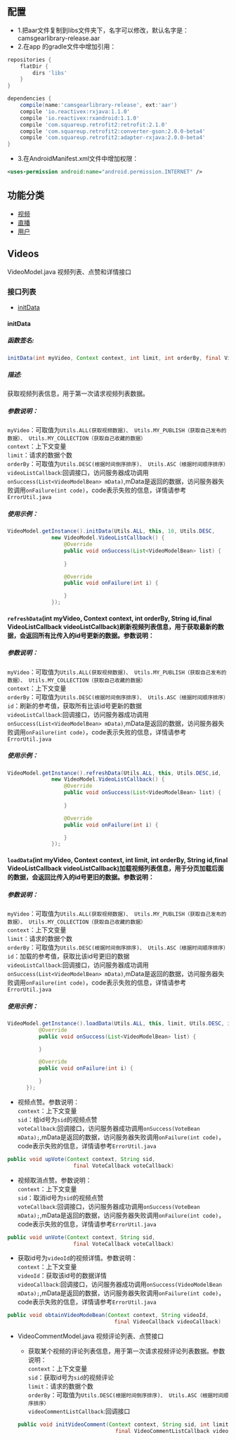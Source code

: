 ## 配置
* 1.把aar文件复制到libs文件夹下，名字可以修改，默认名字是：camsgearlibrary-release.aar
* 2.在app 的gradle文件中增加引用：
```gradle
repositories {
    flatDir {
        dirs 'libs'
    }
}

dependencies {
    compile(name:'camsgearlibrary-release', ext:'aar')
    compile 'io.reactivex:rxjava:1.1.0'
    compile 'io.reactivex:rxandroid:1.1.0'
    compile 'com.squareup.retrofit2:retrofit:2.1.0'
    compile 'com.squareup.retrofit2:converter-gson:2.0.0-beta4'
    compile 'com.squareup.retrofit2:adapter-rxjava:2.0.0-beta4'
}
```
* 3.在AndroidManifest.xml文件中增加权限：
```xml
<uses-permission android:name="android.permission.INTERNET" />
```
## 功能分类
- [视频](#videos)
- [直播](#live)
- [用户](#user)


## Videos
VideoModel.java 视频列表、点赞和详情接口
### 接口列表
- [initData](#initdata)


#### initData
##### 函数签名:
```java
initData(int myVideo, Context context, int limit, int orderBy, final VideoListCallback videoListCallback)
```
##### 描述:
获取视频列表信息，用于第一次请求视频列表数据。<br>
##### 参数说明：
  `myVideo`：可取值为`Utils.ALL(获取视频数据)、 Utils.MY_PUBLISH（获取自己发布的数据）、 Utils.MY_COLLECTION（获取自己收藏的数据）`<br>
  `context`：上下文变量<br>
  `limit`：请求的数据个数<br>
  `orderBy`：可取值为`Utils.DESC(根据时间倒序排序)、 Utils.ASC（根据时间顺序排序）`<br>
  `videoListCallback`:回调接口，访问服务器成功调用`onSuccess(List<VideoModelBean> mData)`,mData是返回的数据，访问服务器失败调用`onFailure(int code)`，code表示失败的信息，详情请参考`ErrorUtil.java`
##### 使用示例：
  ```java
  VideoModel.getInstance().initData(Utils.ALL, this, 10, Utils.DESC,
                new VideoModel.VideoListCallback() {
                    @Override
                    public void onSuccess(List<VideoModelBean> list) {
                        
                    }

                    @Override
                    public void onFailure(int i) {

                    }
                });
  ```
#### `refreshData`(int myVideo, Context context, int orderBy, String id,final VideoListCallback videoListCallback)刷新视频列表信息，用于获取最新的数据，会返回所有比传入的id号更新的数据。参数说明：<br>
##### 参数说明：
  `myVideo`：可取值为`Utils.ALL(获取视频数据)、 Utils.MY_PUBLISH（获取自己发布的数据）、 Utils.MY_COLLECTION（获取自己收藏的数据）`<br>
  `context`：上下文变量<br>
  `orderBy`：可取值为`Utils.DESC(根据时间倒序排序)、 Utils.ASC（根据时间顺序排序）`<br>
  `id`：刷新的参考值，获取所有比该id号更新的数据<br>
  `videoListCallback`:回调接口，访问服务器成功调用`onSuccess(List<VideoModelBean> mData)`,mData是返回的数据，访问服务器失败调用`onFailure(int code)`，code表示失败的信息，详情请参考`ErrorUtil.java`
##### 使用示例：
  ```java
  VideoModel.getInstance().refreshData(Utils.ALL, this, Utils.DESC,id,
                new VideoModel.VideoListCallback() {
                    @Override
                    public void onSuccess(List<VideoModelBean> list) {
                        
                    }

                    @Override
                    public void onFailure(int i) {

                    }
                });
  ```
#### `loadData`(int myVideo, Context context, int limit, int orderBy, String id,final VideoListCallback videoListCallback)加载视频列表信息，用于分页加载后面的数据，会返回比传入的id号更旧的数据。参数说明：<br>
##### 参数说明：
  `myVideo`：可取值为`Utils.ALL(获取视频数据)、 Utils.MY_PUBLISH（获取自己发布的数据）、 Utils.MY_COLLECTION（获取自己收藏的数据）`<br>
  `context`：上下文变量<br>
  `limit`：请求的数据个数<br>
  `orderBy`：可取值为`Utils.DESC(根据时间倒序排序)、 Utils.ASC（根据时间顺序排序）`<br>
  `id`：加载的参考值，获取比该id号更旧的数据<br>
  `videoListCallback`:回调接口，访问服务器成功调用`onSuccess(List<VideoModelBean> mData)`,mData是返回的数据，访问服务器失败调用`onFailure(int code)`，code表示失败的信息，详情请参考`ErrorUtil.java`
##### 使用示例：
  ```java
  VideoModel.getInstance().loadData(Utils.ALL, this, limit, Utils.DESC, id, new VideoModel.VideoListCallback() {
            @Override
            public void onSuccess(List<VideoModelBean> list) {

            }

            @Override
            public void onFailure(int i) {

            }
        });
  ```
  * 视频点赞。参数说明：<br>
  `context`：上下文变量<br>
  `sid`：给id号为`sid`的视频点赞<br>
  `voteCallback`:回调接口，访问服务器成功调用`onSuccess(VoteBean mData);`,mData是返回的数据，访问服务器失败调用`onFailure(int code)`，code表示失败的信息，详情请参考`ErrorUtil.java`
  ```java
  public void upVote(Context context, String sid,
                       final VoteCallback voteCallback)
  ```
  * 视频取消点赞。参数说明：<br>
  `context`：上下文变量<br>
  `sid`：取消id号为`sid`的视频点赞<br>
  `voteCallback`:回调接口，访问服务器成功调用`onSuccess(VoteBean mData);`,mData是返回的数据，访问服务器失败调用`onFailure(int code)`，code表示失败的信息，详情请参考`ErrorUtil.java`
  ```java
  public void unVote(Context context, String sid,
                       final VoteCallback voteCallback)
  ```
  * 获取id号为`videoId`的视频详情。参数说明：<br>
  `context`：上下文变量<br>
  `videoId`：获取该id号的数据详情<br>
  `videoCallback`:回调接口，访问服务器成功调用`onSuccess(VideoModelBean mData);`,mData是返回的数据，访问服务器失败调用`onFailure(int code)`，code表示失败的信息，详情请参考`ErrorUtil.java`
  ```java
  public void obtainVideoModeBean(Context context, String videoId,
                                    final VideoCallback videoCallback)
  ```
* VideoCommentModel.java 视频评论列表、点赞接口

  * 获取某个视频的评论列表信息，用于第一次请求视频评论列表数据。参数说明：<br>
  `context`：上下文变量<br>
  `sid`：获取id号为`sid`的视频评论<br>
  `limit`：请求的数据个数<br>
  `orderBy`：可取值为`Utils.DESC(根据时间倒序排序)、 Utils.ASC（根据时间顺序排序）`<br>
  `videoCommentListCallback`:回调接口
  ```java
  public void initVideoComment(Context context, String sid, int limit, int orderBy,
                                 final VideoCommentListCallback videoCommentListCallback)
  ```
